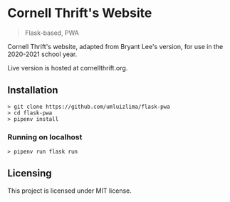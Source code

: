 # Cornell Thrift's Website
> Flask-based, PWA

Cornell Thrift's website, adapted from Bryant Lee's version, for use in the 2020-2021 school year.

Live version is hosted at cornellthrift.org.

## Installation

```shell
> git clone https://github.com/umluizlima/flask-pwa
> cd flask-pwa
> pipenv install
```

### Running on localhost

```shell
> pipenv run flask run
```

## Licensing

This project is licensed under MIT license.
